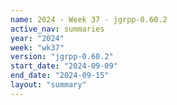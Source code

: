 ```yaml
---
name: 2024 - Week 37 - jgrpp-0.60.2
active_nav: summaries
year: "2024"
week: "wk37"
version: "jgrpp-0.60.2"
start_date: "2024-09-09"
end_date: "2024-09-15"
layout: "summary"
---
```

